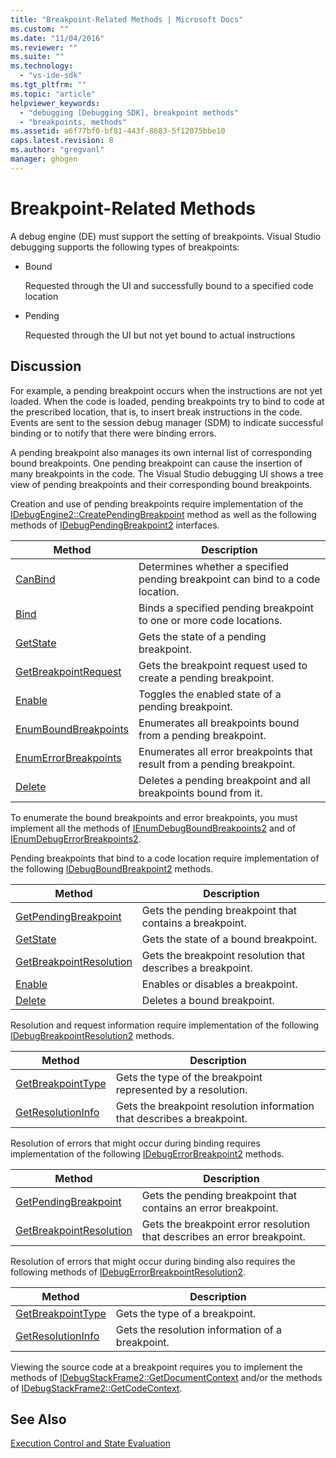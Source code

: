 ```yaml
---
title: "Breakpoint-Related Methods | Microsoft Docs"
ms.custom: ""
ms.date: "11/04/2016"
ms.reviewer: ""
ms.suite: ""
ms.technology: 
  - "vs-ide-sdk"
ms.tgt_pltfrm: ""
ms.topic: "article"
helpviewer_keywords: 
  - "debugging [Debugging SDK], breakpoint methods"
  - "breakpoints, methods"
ms.assetid: a6f77bf0-bf81-443f-8683-5f12075bbe10
caps.latest.revision: 8
ms.author: "gregvanl"
manager: ghogen
---
```

# Breakpoint-Related Methods
A debug engine (DE) must support the setting of breakpoints. Visual Studio debugging supports the following types of breakpoints:  
  
-   Bound  
  
     Requested through the UI and successfully bound to a specified code location  
  
-   Pending  
  
     Requested through the UI but not yet bound to actual instructions  
  
## Discussion  
 For example, a pending breakpoint occurs when the instructions are not yet loaded. When the code is loaded, pending breakpoints try to bind to code at the prescribed location, that is, to insert break instructions in the code. Events are sent to the session debug manager (SDM) to indicate successful binding or to notify that there were binding errors.  
  
 A pending breakpoint also manages its own internal list of corresponding bound breakpoints. One pending breakpoint can cause the insertion of many breakpoints in the code. The Visual Studio debugging UI shows a tree view of pending breakpoints and their corresponding bound breakpoints.  
  
 Creation and use of pending breakpoints require implementation of the [IDebugEngine2::CreatePendingBreakpoint](../../extensibility/debugger/reference/idebugengine2-creatependingbreakpoint.md) method as well as the following methods of [IDebugPendingBreakpoint2](../../extensibility/debugger/reference/idebugpendingbreakpoint2.md) interfaces.  
  
|Method|Description|  
|------------|-----------------|  
|[CanBind](../../extensibility/debugger/reference/idebugpendingbreakpoint2-canbind.md)|Determines whether a specified pending breakpoint can bind to a code location.|  
|[Bind](../../extensibility/debugger/reference/idebugpendingbreakpoint2-bind.md)|Binds a specified pending breakpoint to one or more code locations.|  
|[GetState](../../extensibility/debugger/reference/idebugpendingbreakpoint2-getstate.md)|Gets the state of a pending breakpoint.|  
|[GetBreakpointRequest](../../extensibility/debugger/reference/idebugpendingbreakpoint2-getbreakpointrequest.md)|Gets the breakpoint request used to create a pending breakpoint.|  
|[Enable](../../extensibility/debugger/reference/idebugpendingbreakpoint2-enable.md)|Toggles the enabled state of a pending breakpoint.|  
|[EnumBoundBreakpoints](../../extensibility/debugger/reference/idebugpendingbreakpoint2-enumboundbreakpoints.md)|Enumerates all breakpoints bound from a pending breakpoint.|  
|[EnumErrorBreakpoints](../../extensibility/debugger/reference/idebugpendingbreakpoint2-enumerrorbreakpoints.md)|Enumerates all error breakpoints that result from a pending breakpoint.|  
|[Delete](../../extensibility/debugger/reference/idebugpendingbreakpoint2-delete.md)|Deletes a pending breakpoint and all breakpoints bound from it.|  
  
 To enumerate the bound breakpoints and error breakpoints, you must implement all the methods of [IEnumDebugBoundBreakpoints2](../../extensibility/debugger/reference/ienumdebugboundbreakpoints2.md) and of [IEnumDebugErrorBreakpoints2](../../extensibility/debugger/reference/ienumdebugerrorbreakpoints2.md).  
  
 Pending breakpoints that bind to a code location require implementation of the following [IDebugBoundBreakpoint2](../../extensibility/debugger/reference/idebugboundbreakpoint2.md) methods.  
  
|Method|Description|  
|------------|-----------------|  
|[GetPendingBreakpoint](../../extensibility/debugger/reference/idebugboundbreakpoint2-getpendingbreakpoint.md)|Gets the pending breakpoint that contains a breakpoint.|  
|[GetState](../../extensibility/debugger/reference/idebugboundbreakpoint2-getstate.md)|Gets the state of a bound breakpoint.|  
|[GetBreakpointResolution](../../extensibility/debugger/reference/idebugboundbreakpoint2-getbreakpointresolution.md)|Gets the breakpoint resolution that describes a breakpoint.|  
|[Enable](../../extensibility/debugger/reference/idebugboundbreakpoint2-enable.md)|Enables or disables a breakpoint.|  
|[Delete](../../extensibility/debugger/reference/idebugboundbreakpoint2-delete.md)|Deletes a bound breakpoint.|  
  
 Resolution and request information require implementation of the following [IDebugBreakpointResolution2](../../extensibility/debugger/reference/idebugbreakpointresolution2.md) methods.  
  
|Method|Description|  
|------------|-----------------|  
|[GetBreakpointType](../../extensibility/debugger/reference/idebugbreakpointresolution2-getbreakpointtype.md)|Gets the type of the breakpoint represented by a resolution.|  
|[GetResolutionInfo](../../extensibility/debugger/reference/idebugbreakpointresolution2-getresolutioninfo.md)|Gets the breakpoint resolution information that describes a breakpoint.|  
  
 Resolution of errors that might occur during binding requires implementation of the following [IDebugErrorBreakpoint2](../../extensibility/debugger/reference/idebugerrorbreakpoint2.md) methods.  
  
|Method|Description|  
|------------|-----------------|  
|[GetPendingBreakpoint](../../extensibility/debugger/reference/idebugerrorbreakpoint2-getpendingbreakpoint.md)|Gets the pending breakpoint that contains an error breakpoint.|  
|[GetBreakpointResolution](../../extensibility/debugger/reference/idebugerrorbreakpoint2-getbreakpointresolution.md)|Gets the breakpoint error resolution that describes an error breakpoint.|  
  
 Resolution of errors that might occur during binding also requires the following methods of [IDebugErrorBreakpointResolution2](../../extensibility/debugger/reference/idebugerrorbreakpointresolution2.md).  
  
|Method|Description|  
|------------|-----------------|  
|[GetBreakpointType](../../extensibility/debugger/reference/idebugerrorbreakpointresolution2-getbreakpointtype.md)|Gets the type of a breakpoint.|  
|[GetResolutionInfo](../../extensibility/debugger/reference/idebugerrorbreakpointresolution2-getresolutioninfo.md)|Gets the resolution information of a breakpoint.|  
  
 Viewing the source code at a breakpoint requires you to implement the methods of [IDebugStackFrame2::GetDocumentContext](../../extensibility/debugger/reference/idebugstackframe2-getdocumentcontext.md) and/or the methods of [IDebugStackFrame2::GetCodeContext](../../extensibility/debugger/reference/idebugstackframe2-getcodecontext.md).  
  
## See Also  
 [Execution Control and State Evaluation](../../extensibility/debugger/execution-control-and-state-evaluation.md)
